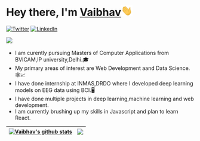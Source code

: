 <h1>Hey there, I'm <a href="https://github.com/vaibhavbaweja7/">Vaibhav</a><img src="https://raw.githubusercontent.com/ABSphreak/ABSphreak/master/gifs/Hi.gif" width="30px"></h1>

[![Twitter][1.2]][1] [![LinkedIn][2.2]][2] 

<!-- Icons -->

[1.2]: https://img.icons8.com/color/48/000000/twitter--v1.png
[2.2]: https://img.icons8.com/material-outlined/24/000000/linkedin--v1.png

<!-- Links to your social media accounts -->

[1]: https://twitter.com/vaibhav_baweja
[2]: https://www.linkedin.com/in/vaibhavbaweja996/
<img src="https://komarev.com/ghpvc/?username=diyajaiswal11&style=plastic" />

*  I am curently pursuing Masters of Computer Applications from BVICAM,IP university,Delhi.🎓
* My primary areas of interest are Web Development aand Data Science.🕸️📈 
* I have done internship at INMAS,DRDO where I developed deep learning models on EEG data using BCI.🖥️
* I have done multiple projects in deep learning,machine learning and web development.
* I am currently brushing up my skills in Javascript and plan to learn React.


| <a href="https://github.com/vabhavbaweja7/github-readme-stats"><img align="center" src="https://github-readme-stats.vercel.app/api?username=vaibhavbaweja7&show_icons=true&include_all_commits=true&theme=tokyonight&hide_border=true" alt="Vaibhav's github stats" /></a> | <a href="https://github.com/vaibhavbaweja7/github-readme-stats"><img align="center" src="https://github-readme-stats.vercel.app/api/top-langs/?username=vaibhavbaweja7&layout=compact&theme=tokyonight&hide_border=true" /></a> |
| ------------- | ------------- |


  

<!--
**vaibhavbaweja7/vaibhavbaweja7** is a ✨ _special_ ✨ repository because its `README.md` (this file) appears on your GitHub profile.

Here are some ideas to get you started:

- 🔭 I’m currently working on ...
- 🌱 I’m currently learning ...
- 👯 I’m looking to collaborate on ...
- 🤔 I’m looking for help with ...
- 💬 Ask me about ...
- 📫 How to reach me: ...
- 😄 Pronouns: ...
- ⚡ Fun fact: ...
-->
